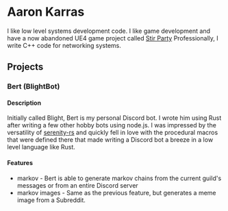 # Aaron Karras
I like low level systems development code. I like game development
and have a now abandoned UE4 game project called [Stir Party](https://stirparty.com)
Professionally, I write C++ code for networking systems.


## Projects

### Bert (BlightBot)
#### Description
Initially called Blight, Bert is my personal Discord bot. I wrote him using Rust after writing a few other hobby bots using node.js. I was impressed by the versatility of [serenity-rs](https://github.com/serenity-rs/serenity) and quickly fell in love with the procedural macros that were defined there that made writing a Discord bot a breeze in a low level language like Rust.
#### Features
* markov - Bert is able to generate markov chains from the current guild's messages or from an entire Discord server
* markov images - Same as the previous feature, but generates a meme image from a Subreddit.
